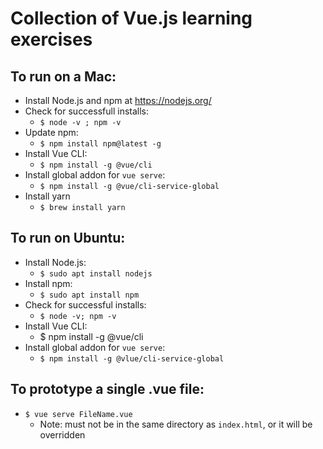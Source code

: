 # Collection of Vue.js learning exercises

## To run on a Mac:
- Install Node.js and npm at https://nodejs.org/
- Check for successfull installs:
  - `$ node -v ; npm -v`
- Update npm:
  - `$ npm install npm@latest -g`
- Install Vue CLI:
  - `$ npm install -g @vue/cli`
- Install global addon for `vue serve`:
  - `$ npm install -g @vue/cli-service-global`
- Install yarn
  - `$ brew install yarn`

## To run on Ubuntu:
- Install Node.js:
  - `$ sudo apt install nodejs`
- Install npm:
  - `$ sudo apt install npm`
- Check for successful installs:
  - `$ node -v; npm -v`
- Install Vue CLI:
  - $ npm install -g @vue/cli
- Install global addon for `vue serve`:
  - `$ npm install -g @vlue/cli-service-global`

## To prototype a single .vue file:
- `$ vue serve FileName.vue`
  - Note: must not be in the same directory as `index.html`, or it will be overridden
